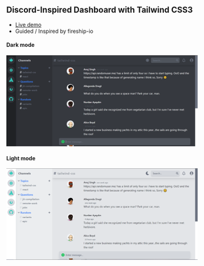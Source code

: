 ## Discord-Inspired Dashboard with Tailwind CSS3

- [Live demo](https://wuv.netlify.app)
- Guided / Inspired by fireship-io

#### Dark mode

![Dark mode](dark.png)

#### Light mode

![Light mode](light.png)

